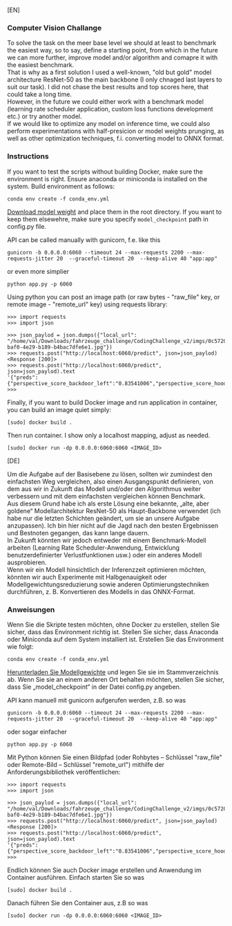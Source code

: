 [EN]

### Computer Vision Challange

To solve the task on the meer base level we should at least to benchmark the easiest way, so to say, define a starting point, from which in the future we can more further, improve model and/or algorithm and comapre it with the easiest benchmark.
<br> That is why as a first solution I used a well-known, "old but gold" model architecture ResNet-50 as the main backbone (I only chnaged last layers to suit our task). I did not chase the best results and top scores here, that could take a long time.
<br> However, in the future we could either work with a benchmark model (learning rate scheduler application, custom loss functions development etc.) or try another model.
<br> If we would like to optimize any model on inference time, we could also perform experimentations with half-presicion or model weights prunging, as well as other optimization techniques, f.i. converting model to ONNX format.

### Instructions

If you want to test the scripts without building Docker, make sure the environment is right. Ensure anaconda or miniconda is installed on the system. Build environment as follows:
```
conda env create -f conda_env.yml
```
[Download model weight](https://drive.google.com/file/d/12-odTNp8RvMIDMUhupyAwKLTgRZXmHa4/view?usp=sharing) and place them in the root directory. If you want to keep them elsewehre, make sure you specify `model_checkpoint` path in config.py file.

API can be called manually with gunicorn, f.e. like this
```
gunicorn -b 0.0.0.0:6060 --timeout 24 --max-requests 2200 --max-requests-jitter 20  --graceful-timeout 20  --keep-alive 40 "app:app"
```
or even more simplier
```
python app.py -p 6060
```

Using python you can post an image path (or raw bytes - "raw_file" key, or remote image - "remote_url" key) using requests library:
```
>>> import requests
>>> import json

>>> json_paylod = json.dumps({"local_url": "/home/val/Downloads/fahrzeuge_challenge/CodingChallenge_v2/imgs/0c5720e5-baf0-4e29-b189-b4bac7dfe6e1.jpg"})
>>> requests.post("http://localhost:6060/predict", json=json_paylod)
<Response [200]>
>>> requests.post("http://localhost:6060/predict", json=json_paylod).text
'{"preds":{"perspective_score_backdoor_left":"0.83541006","perspective_score_hood":"0.9825754"},"status":"Success"}\n'
>>> 
```
Finally, if you want to build Docker image and run application in container, you can build an image quiet simply:
```
[sudo] docker build .
```
Then run container. I show only a localhost mapping, adjust as needed.
```
[sudo] docker run -dp 0.0.0.0:6060:6060 <IMAGE_ID>
```

[DE]

Um die Aufgabe auf der Basisebene zu lösen, sollten wir zumindest den einfachsten Weg vergleichen, also einen Ausgangspunkt definieren, von dem aus wir in Zukunft das Modell und/oder den Algorithmus weiter verbessern und mit dem einfachsten vergleichen können Benchmark.
<br> Aus diesem Grund habe ich als erste Lösung eine bekannte, „alte, aber goldene“ Modellarchitektur ResNet-50 als Haupt-Backbone verwendet (ich habe nur die letzten Schichten geändert, um sie an unsere Aufgabe anzupassen). Ich bin hier nicht auf die Jagd nach den besten Ergebnissen und Bestnoten gegangen, das kann lange dauern.
<br> In Zukunft könnten wir jedoch entweder mit einem Benchmark-Modell arbeiten (Learning Rate Scheduler-Anwendung, Entwicklung benutzerdefinierter Verlustfunktionen usw.) oder ein anderes Modell ausprobieren.
<br> Wenn wir ein Modell hinsichtlich der Inferenzzeit optimieren möchten, könnten wir auch Experimente mit Halbgenauigkeit oder Modellgewichtungsreduzierung sowie anderen Optimierungstechniken durchführen, z. B. Konvertieren des Modells in das ONNX-Format.

### Anweisungen

Wenn Sie die Skripte testen möchten, ohne Docker zu erstellen, stellen Sie sicher, dass das Environment richtig ist. Stellen Sie sicher, dass Anaconda oder Miniconda auf dem System installiert ist. Erstellen Sie das Environment wie folgt:
```
conda env create -f conda_env.yml
```
[Herunterladen Sie Modellgewichte](https://drive.google.com/file/d/12-odTNp8RvMIDMUhupyAwKLTgRZXmHa4/view?usp=sharing) und legen Sie sie im Stammverzeichnis ab. Wenn Sie sie an einem anderen Ort behalten möchten, stellen Sie sicher, dass Sie „model_checkpoint“ in der Datei config.py angeben.

API kann manuell mit gunicorn aufgerufen werden, z.B. so was
```
gunicorn -b 0.0.0.0:6060 --timeout 24 --max-requests 2200 --max-requests-jitter 20  --graceful-timeout 20  --keep-alive 40 "app:app"
```
oder sogar einfacher
```
python app.py -p 6060
```

Mit Python können Sie einen Bildpfad (oder Rohbytes – Schlüssel "raw_file" oder Remote-Bild – Schlüssel "remote_url") mithilfe der Anforderungsbibliothek veröffentlichen:
```
>>> import requests
>>> import json

>>> json_paylod = json.dumps({"local_url": "/home/val/Downloads/fahrzeuge_challenge/CodingChallenge_v2/imgs/0c5720e5-baf0-4e29-b189-b4bac7dfe6e1.jpg"})
>>> requests.post("http://localhost:6060/predict", json=json_paylod)
<Response [200]>
>>> requests.post("http://localhost:6060/predict", json=json_paylod).text
'{"preds":{"perspective_score_backdoor_left":"0.83541006","perspective_score_hood":"0.9825754"},"status":"Success"}\n'
>>> 
```
Endlich können Sie auch Docker image erstellen und Anwendung im Container ausführen. Einfach starten Sie so was
```
[sudo] docker build .
```
Danach führen Sie den Container aus, z.B so was
```
[sudo] docker run -dp 0.0.0.0:6060:6060 <IMAGE_ID>
```